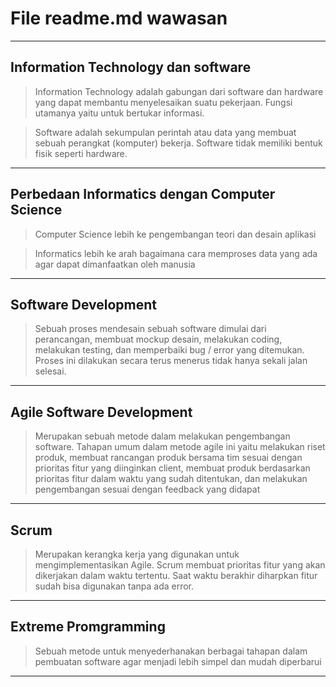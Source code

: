 # File readme.md wawasan
----
## Information Technology dan software

> Information Technology adalah gabungan dari software dan hardware yang dapat membantu menyelesaikan suatu pekerjaan. Fungsi utamanya yaitu untuk bertukar informasi.

> Software adalah sekumpulan perintah atau data yang membuat sebuah perangkat (komputer) bekerja. Software tidak memiliki bentuk fisik seperti hardware. 

----
## Perbedaan Informatics dengan Computer Science
> Computer Science lebih ke pengembangan teori dan desain aplikasi

> Informatics lebih ke arah bagaimana cara memproses data yang ada agar dapat dimanfaatkan oleh manusia

----
## Software Development
> Sebuah proses mendesain sebuah software dimulai dari perancangan, membuat mockup desain, melakukan coding, melakukan testing, dan memperbaiki bug / error yang ditemukan. Proses ini dilakukan secara terus menerus tidak hanya sekali jalan selesai.

----
## Agile Software Development
> Merupakan sebuah metode dalam melakukan pengembangan software. Tahapan umum dalam metode agile ini yaitu melakukan riset produk, membuat rancangan produk bersama tim sesuai dengan prioritas fitur yang diinginkan client, membuat produk berdasarkan prioritas fitur dalam waktu yang sudah ditentukan, dan melakukan pengembangan sesuai dengan feedback yang didapat

----
## Scrum 
> Merupakan kerangka kerja yang digunakan untuk mengimplementasikan Agile. Scrum membuat prioritas fitur yang akan dikerjakan dalam waktu tertentu. Saat waktu berakhir diharpkan fitur sudah bisa digunakan tanpa ada error.

----
## Extreme Promgramming
> Sebuah metode untuk menyederhanakan berbagai tahapan dalam pembuatan software agar menjadi lebih simpel dan mudah diperbarui

----